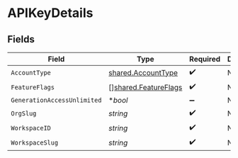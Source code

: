 # APIKeyDetails


## Fields

| Field                                                               | Type                                                                | Required                                                            | Description                                                         |
| ------------------------------------------------------------------- | ------------------------------------------------------------------- | ------------------------------------------------------------------- | ------------------------------------------------------------------- |
| `AccountType`                                                       | [shared.AccountType](../../../pkg/models/shared/accounttype.md)     | :heavy_check_mark:                                                  | N/A                                                                 |
| `FeatureFlags`                                                      | [][shared.FeatureFlags](../../../pkg/models/shared/featureflags.md) | :heavy_check_mark:                                                  | N/A                                                                 |
| `GenerationAccessUnlimited`                                         | **bool*                                                             | :heavy_minus_sign:                                                  | N/A                                                                 |
| `OrgSlug`                                                           | *string*                                                            | :heavy_check_mark:                                                  | N/A                                                                 |
| `WorkspaceID`                                                       | *string*                                                            | :heavy_check_mark:                                                  | N/A                                                                 |
| `WorkspaceSlug`                                                     | *string*                                                            | :heavy_check_mark:                                                  | N/A                                                                 |